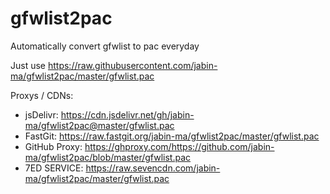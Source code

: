 # gfwlist2pac
Automatically convert gfwlist to pac everyday

Just use https://raw.githubusercontent.com/jabin-ma/gfwlist2pac/master/gfwlist.pac

Proxys / CDNs:

- jsDelivr: https://cdn.jsdelivr.net/gh/jabin-ma/gfwlist2pac@master/gfwlist.pac
- FastGit: https://raw.fastgit.org/jabin-ma/gfwlist2pac/master/gfwlist.pac
- GitHub Proxy: https://ghproxy.com/https://github.com/jabin-ma/gfwlist2pac/blob/master/gfwlist.pac
- 7ED SERVICE: https://raw.sevencdn.com/jabin-ma/gfwlist2pac/master/gfwlist.pac
